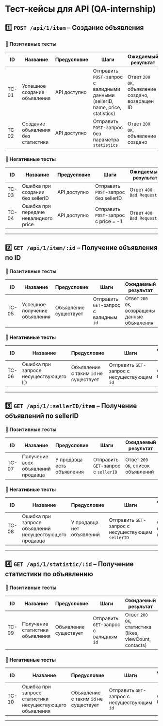 # Тест-кейсы для API (QA-internship)

## 1️⃣ `POST /api/1/item` – Создание объявления

### 🔹 Позитивные тесты
| ID  | Название | Предусловие | Шаги | Ожидаемый результат |
|-----|----------|-------------|------|----------------------|
| TC-01 | Успешное создание объявления | API доступно | Отправить `POST`-запрос с валидными данными (sellerID, name, price, statistics) | Ответ `200 OK`, объявление создано, возвращен ID |
| TC-02 | Создание объявления без статистики | API доступно | Отправить `POST`-запрос без параметра `statistics` | Ответ `200 OK`, объявление создано |

### 🔹 Негативные тесты
| ID  | Название | Предусловие | Шаги | Ожидаемый результат |
|-----|----------|-------------|------|----------------------|
| TC-03 | Ошибка при создании без sellerID | API доступно | Отправить `POST`-запрос без sellerID | Ответ `400 Bad Request` |
| TC-04 | Ошибка при передаче невалидного price | API доступно | Отправить `POST`-запрос с price = -1 | Ответ `400 Bad Request` |

---

## 2️⃣ `GET /api/1/item/:id` – Получение объявления по ID

### 🔹 Позитивные тесты
| ID  | Название | Предусловие | Шаги | Ожидаемый результат |
|-----|----------|-------------|------|----------------------|
| TC-05 | Успешное получение объявления | Объявление существует | Отправить `GET`-запрос с валидным `id` | Ответ `200 OK`, возвращены данные объявления |

### 🔹 Негативные тесты
| ID  | Название | Предусловие | Шаги | Ожидаемый результат |
|-----|----------|-------------|------|----------------------|
| TC-06 | Ошибка при запросе несуществующего ID | Объявление с таким `id` не существует | Отправить `GET`-запрос с несуществующим `id` | Ответ `404 Not Found` |

---

## 3️⃣ `GET /api/1/:sellerID/item` – Получение объявлений по sellerID

### 🔹 Позитивные тесты
| ID  | Название | Предусловие | Шаги | Ожидаемый результат |
|-----|----------|-------------|------|----------------------|
| TC-07 | Получение всех объявлений продавца | У продавца есть объявления | Отправить `GET`-запрос с `sellerID` | Ответ `200 OK`, список объявлений |

### 🔹 Негативные тесты
| ID  | Название | Предусловие | Шаги | Ожидаемый результат |
|-----|----------|-------------|------|----------------------|
| TC-08 | Ошибка при запросе объявлений несуществующего продавца | У продавца нет объявлений | Отправить `GET`-запрос с несуществующим `sellerID` | Ответ `200 OK`, пустой массив |

---

## 4️⃣ `GET /api/1/statistic/:id` – Получение статистики по объявлению

### 🔹 Позитивные тесты
| ID  | Название | Предусловие | Шаги | Ожидаемый результат |
|-----|----------|-------------|------|----------------------|
| TC-09 | Получение статистики объявления | Объявление существует | Отправить `GET`-запрос с валидным `id` | Ответ `200 OK`, статистика (likes, viewCount, contacts) |

### 🔹 Негативные тесты
| ID  | Название | Предусловие | Шаги | Ожидаемый результат |
|-----|----------|-------------|------|----------------------|
| TC-10 | Ошибка при запросе статистики несуществующего объявления | Объявление с таким `id` не существует | Отправить `GET`-запрос с несуществующим `id` | Ответ `404 Not Found` |

---


